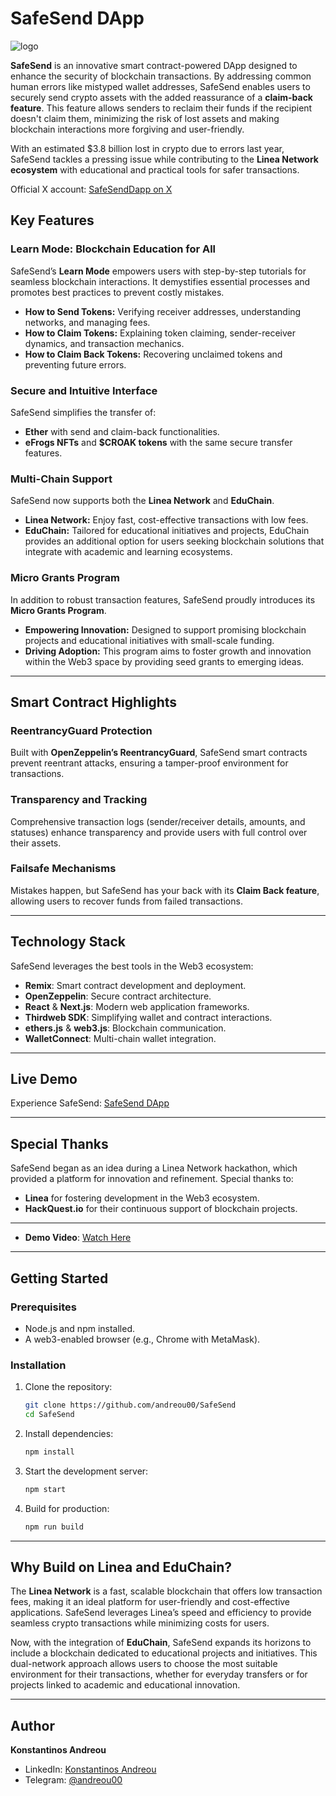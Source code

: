 # SafeSend DApp  
![logo](https://github.com/user-attachments/assets/64477577-6012-4d24-b0eb-8093350024b5)

**SafeSend** is an innovative smart contract-powered DApp designed to enhance the security of blockchain transactions. By addressing common human errors like mistyped wallet addresses, SafeSend enables users to securely send crypto assets with the added reassurance of a **claim-back feature**. This feature allows senders to reclaim their funds if the recipient doesn't claim them, minimizing the risk of lost assets and making blockchain interactions more forgiving and user-friendly.  

With an estimated $3.8 billion lost in crypto due to errors last year, SafeSend tackles a pressing issue while contributing to the **Linea Network ecosystem** with educational and practical tools for safer transactions.  

Official X account: [SafeSendDapp on X](https://x.com/SafeSendDapp)

## Key Features  

### Learn Mode: Blockchain Education for All  
SafeSend’s **Learn Mode** empowers users with step-by-step tutorials for seamless blockchain interactions. It demystifies essential processes and promotes best practices to prevent costly mistakes.  

- **How to Send Tokens:** Verifying receiver addresses, understanding networks, and managing fees.  
- **How to Claim Tokens:** Explaining token claiming, sender-receiver dynamics, and transaction mechanics.  
- **How to Claim Back Tokens:** Recovering unclaimed tokens and preventing future errors.  

### Secure and Intuitive Interface  
SafeSend simplifies the transfer of:  
- **Ether** with send and claim-back functionalities.  
- **eFrogs NFTs** and **$CROAK tokens** with the same secure transfer features.  

### Multi-Chain Support  
SafeSend now supports both the **Linea Network** and **EduChain**.  
- **Linea Network:** Enjoy fast, cost-effective transactions with low fees.  
- **EduChain:** Tailored for educational initiatives and projects, EduChain provides an additional option for users seeking blockchain solutions that integrate with academic and learning ecosystems.

### Micro Grants Program  
In addition to robust transaction features, SafeSend proudly introduces its **Micro Grants Program**.  
- **Empowering Innovation:** Designed to support promising blockchain projects and educational initiatives with small-scale funding.  
- **Driving Adoption:** This program aims to foster growth and innovation within the Web3 space by providing seed grants to emerging ideas.

---

## Smart Contract Highlights  

### ReentrancyGuard Protection  
Built with **OpenZeppelin’s ReentrancyGuard**, SafeSend smart contracts prevent reentrant attacks, ensuring a tamper-proof environment for transactions.  

### Transparency and Tracking  
Comprehensive transaction logs (sender/receiver details, amounts, and statuses) enhance transparency and provide users with full control over their assets.  

### Failsafe Mechanisms  
Mistakes happen, but SafeSend has your back with its **Claim Back feature**, allowing users to recover funds from failed transactions.

---

## Technology Stack  

SafeSend leverages the best tools in the Web3 ecosystem:  
- **Remix**: Smart contract development and deployment.  
- **OpenZeppelin**: Secure contract architecture.  
- **React** & **Next.js**: Modern web application frameworks.  
- **Thirdweb SDK**: Simplifying wallet and contract interactions.  
- **ethers.js** & **web3.js**: Blockchain communication.  
- **WalletConnect**: Multi-chain wallet integration.  

---

## Live Demo  

Experience SafeSend: [SafeSend DApp](https://safesenddapp.netlify.app/)  

---

## Special Thanks  

SafeSend began as an idea during a Linea Network hackathon, which provided a platform for innovation and refinement. Special thanks to:  
- **Linea** for fostering development in the Web3 ecosystem.  
- **HackQuest.io** for their continuous support of blockchain projects.  

---

- **Demo Video**: [Watch Here](https://youtu.be/0U2ohesnzKA)  

---

## Getting Started  

### Prerequisites  
- Node.js and npm installed.  
- A web3-enabled browser (e.g., Chrome with MetaMask).  

### Installation  

1. Clone the repository:  
    ```bash
    git clone https://github.com/andreou00/SafeSend
    cd SafeSend
    ```  

2. Install dependencies:  
    ```bash
    npm install
    ```  

3. Start the development server:  
    ```bash
    npm start
    ```  

4. Build for production:  
    ```bash
    npm run build
    ```  

---

## Why Build on Linea and EduChain?  

The **Linea Network** is a fast, scalable blockchain that offers low transaction fees, making it an ideal platform for user-friendly and cost-effective applications. SafeSend leverages Linea’s speed and efficiency to provide seamless crypto transactions while minimizing costs for users.

Now, with the integration of **EduChain**, SafeSend expands its horizons to include a blockchain dedicated to educational projects and initiatives. This dual-network approach allows users to choose the most suitable environment for their transactions, whether for everyday transfers or for projects linked to academic and educational innovation.

---

## Author  

**Konstantinos Andreou**  
- LinkedIn: [Konstantinos Andreou](https://www.linkedin.com/in/andreou00/)  
- Telegram: [@andreou00](https://t.me/andreou00)  
